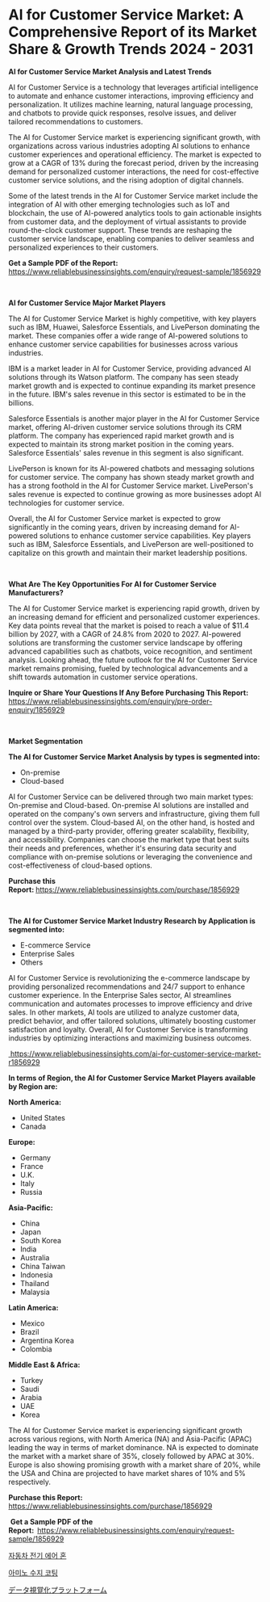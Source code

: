 <p><h1>AI for Customer Service Market: A Comprehensive Report of its Market Share & Growth Trends 2024 - 2031</h1></p><p><strong>AI for Customer Service Market Analysis and Latest Trends</strong></p>
<p><p>AI for Customer Service is a technology that leverages artificial intelligence to automate and enhance customer interactions, improving efficiency and personalization. It utilizes machine learning, natural language processing, and chatbots to provide quick responses, resolve issues, and deliver tailored recommendations to customers.</p><p>The AI for Customer Service market is experiencing significant growth, with organizations across various industries adopting AI solutions to enhance customer experiences and operational efficiency. The market is expected to grow at a CAGR of 13% during the forecast period, driven by the increasing demand for personalized customer interactions, the need for cost-effective customer service solutions, and the rising adoption of digital channels.</p><p>Some of the latest trends in the AI for Customer Service market include the integration of AI with other emerging technologies such as IoT and blockchain, the use of AI-powered analytics tools to gain actionable insights from customer data, and the deployment of virtual assistants to provide round-the-clock customer support. These trends are reshaping the customer service landscape, enabling companies to deliver seamless and personalized experiences to their customers.</p></p>
<p><strong>Get a Sample PDF of the Report:&nbsp;</strong> <a href="https://www.reliablebusinessinsights.com/enquiry/request-sample/1856929">https://www.reliablebusinessinsights.com/enquiry/request-sample/1856929</a></p>
<p>&nbsp;</p>
<p><strong>AI for Customer Service Major Market Players</strong></p>
<p><p>The AI for Customer Service Market is highly competitive, with key players such as IBM, Huawei, Salesforce Essentials, and LivePerson dominating the market. These companies offer a wide range of AI-powered solutions to enhance customer service capabilities for businesses across various industries.</p><p>IBM is a market leader in AI for Customer Service, providing advanced AI solutions through its Watson platform. The company has seen steady market growth and is expected to continue expanding its market presence in the future. IBM's sales revenue in this sector is estimated to be in the billions.</p><p>Salesforce Essentials is another major player in the AI for Customer Service market, offering AI-driven customer service solutions through its CRM platform. The company has experienced rapid market growth and is expected to maintain its strong market position in the coming years. Salesforce Essentials' sales revenue in this segment is also significant.</p><p>LivePerson is known for its AI-powered chatbots and messaging solutions for customer service. The company has shown steady market growth and has a strong foothold in the AI for Customer Service market. LivePerson's sales revenue is expected to continue growing as more businesses adopt AI technologies for customer service.</p><p>Overall, the AI for Customer Service market is expected to grow significantly in the coming years, driven by increasing demand for AI-powered solutions to enhance customer service capabilities. Key players such as IBM, Salesforce Essentials, and LivePerson are well-positioned to capitalize on this growth and maintain their market leadership positions.</p></p>
<p>&nbsp;</p>
<p><strong>What Are The Key Opportunities For AI for Customer Service Manufacturers?</strong></p>
<p><p>The AI for Customer Service market is experiencing rapid growth, driven by an increasing demand for efficient and personalized customer experiences. Key data points reveal that the market is poised to reach a value of $11.4 billion by 2027, with a CAGR of 24.8% from 2020 to 2027. AI-powered solutions are transforming the customer service landscape by offering advanced capabilities such as chatbots, voice recognition, and sentiment analysis. Looking ahead, the future outlook for the AI for Customer Service market remains promising, fueled by technological advancements and a shift towards automation in customer service operations.</p></p>
<p><strong>Inquire or Share Your Questions If Any Before Purchasing This Report:</strong> <a href="https://www.reliablebusinessinsights.com/enquiry/pre-order-enquiry/1856929">https://www.reliablebusinessinsights.com/enquiry/pre-order-enquiry/1856929</a></p>
<p>&nbsp;</p>
<p><strong>Market Segmentation</strong></p>
<p><strong>The AI for Customer Service Market Analysis by types is segmented into:</strong></p>
<p><ul><li>On-premise</li><li>Cloud-based</li></ul></p>
<p><p>AI for Customer Service can be delivered through two main market types: On-premise and Cloud-based. On-premise AI solutions are installed and operated on the company's own servers and infrastructure, giving them full control over the system. Cloud-based AI, on the other hand, is hosted and managed by a third-party provider, offering greater scalability, flexibility, and accessibility. Companies can choose the market type that best suits their needs and preferences, whether it's ensuring data security and compliance with on-premise solutions or leveraging the convenience and cost-effectiveness of cloud-based options.</p></p>
<p><strong>Purchase this Report:&nbsp;</strong><a href="https://www.reliablebusinessinsights.com/purchase/1856929">https://www.reliablebusinessinsights.com/purchase/1856929</a></p>
<p>&nbsp;</p>
<p><strong>The AI for Customer Service Market Industry Research by Application is segmented into:</strong></p>
<p><ul><li>E-commerce Service</li><li>Enterprise Sales</li><li>Others</li></ul></p>
<p><p>AI for Customer Service is revolutionizing the e-commerce landscape by providing personalized recommendations and 24/7 support to enhance customer experience. In the Enterprise Sales sector, AI streamlines communication and automates processes to improve efficiency and drive sales. In other markets, AI tools are utilized to analyze customer data, predict behavior, and offer tailored solutions, ultimately boosting customer satisfaction and loyalty. Overall, AI for Customer Service is transforming industries by optimizing interactions and maximizing business outcomes.</p></p>
<p><a href="https://www.reliablebusinessinsights.com/ai-for-customer-service-market-r1856929">&nbsp;https://www.reliablebusinessinsights.com/ai-for-customer-service-market-r1856929</a></p>
<p><strong>In terms of Region, the AI for Customer Service Market Players available by Region are:</strong></p>
<p>
    <p> <strong> North America: </strong>
        <ul>
            <li>United States</li>
            <li>Canada</li>
        </ul>
        </p> 
    <p> <strong> Europe: </strong>
        <ul>
            <li>Germany</li>
            <li>France</li>
            <li>U.K.</li>
            <li>Italy</li>
            <li>Russia</li>
        </ul>
        </p> 
    <p> <strong> Asia-Pacific: </strong>
        <ul>
            <li>China</li>
            <li>Japan</li>
            <li>South Korea</li>
            <li>India</li>
            <li>Australia</li>
            <li>China Taiwan</li>
            <li>Indonesia</li>
            <li>Thailand</li>
            <li>Malaysia</li>
        </ul>
        </p> 
    <p> <strong> Latin America: </strong>
        <ul>
            <li>Mexico</li>
            <li>Brazil</li>
            <li>Argentina Korea</li>
            <li>Colombia</li>
        </ul>
        </p> 
    <p> <strong> Middle East & Africa: </strong>
        <ul>
            <li>Turkey</li>
            <li>Saudi</li>
            <li>Arabia</li>
            <li>UAE</li>
            <li>Korea</li>
        </ul>
    </p>
    </p>
<p><p>The AI for Customer Service market is experiencing significant growth across various regions, with North America (NA) and Asia-Pacific (APAC) leading the way in terms of market dominance. NA is expected to dominate the market with a market share of 35%, closely followed by APAC at 30%. Europe is also showing promising growth with a market share of 20%, while the USA and China are projected to have market shares of 10% and 5% respectively.</p></p>
<p><strong>Purchase this Report: </strong><a href="https://www.reliablebusinessinsights.com/purchase/1856929">https://www.reliablebusinessinsights.com/purchase/1856929</a></p>
<p>&nbsp;<strong>Get a Sample PDF of the Report:&nbsp;&nbsp;</strong><a href="https://www.reliablebusinessinsights.com/enquiry/request-sample/1856929">https://www.reliablebusinessinsights.com/enquiry/request-sample/1856929</a></p>
<p><strong></strong></p>
<p><p><a href="https://github.com/lzuwsfreyoq70/Market-Research-Report-List-4/blob/main/279376086567.md">자동차 전기 에어 혼</a></p><p><a href="https://github.com/tasfiyaj85/Market-Research-Report-List-2/blob/main/357083186566.md">아미노 수지 코팅</a></p><p><a href="https://github.com/AhmadMann1950/Market-Research-Report-List-2/blob/main/305221369251.md">データ視覚化プラットフォーム</a></p></p>